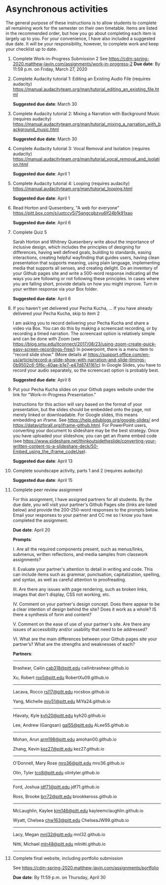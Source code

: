 # Asynchronous activities

The general purpose of these instructions is to allow students to complete all remaining work for the semester on their own timetable. Items are listed in the recommended order, but how you go about completing each item is largely up to you. For your convenience, I have also included a suggested due date. It will be your responsibility, however, to complete work and keep your checklist up to date. 

1. Complete Work-in-Progress Submission 2
	See https://cdm-spring-2020.matthew-lavin.com/assignments/work-in-progress-2
	__Due date__: By 11:59 p.m. on Friday, March 27, 2020

2. Complete Audacity tutorial 1: Editing an Existing Audio File (requires audacity) 
	https://manual.audacityteam.org/man/tutorial_editing_an_existing_file.html

	__Suggested due date__: March 30

3. Complete Audacity tutorial 2: Mixing a Narration with Background Music (requires audacity) 
	https://manual.audacityteam.org/man/tutorial_mixing_a_narration_with_background_music.html

	__Suggested due date__: March 30

4. Complete Audacity tutorial 3: Vocal Removal and Isolation (requires audacity) 
	https://manual.audacityteam.org/man/tutorial_vocal_removal_and_isolation.html

	__Suggested due date__: April 1

5. Complete Audacity tutorial 4: Looping (requires audacity) 
	https://manual.audacityteam.org/man/tutorial_looping.html

	__Suggested due date__: April 1

6. Read Horton and Quesenbery, "A web for everyone" 
	https://pitt.box.com/s/uotccy5i75qngcqbzvu6lf24b1k91xao

	__Suggested due date__: April 6

7. Complete Quiz 5

	Sarah Horton and Whitney Quesenbery write about the importance of inclusive design, which includes the principles of designing for differences, having well defined goals, building to standards, easing interactions, creating helpful wayfinding that guides users, having clean presentation that supports meaning, using plain language, implementing media that supports all senses, and creating delight. Do an inventory of your Github pages site and write a 500-word response indicating all the ways you are following or not following these principles. In cases where you are falling short, provide details on how you might improve. Turn in your written response via your Box folder. 

	__Suggested due date__: April 6

8. If you haven't yet delivered your Pecha Kucha, ... If you have already delivered your Pecha Kucha, skip to item 2
	
	I am asking you to record delivering your Pecha Kucha and share a video via Box. You can do this by making a screencast recording, or by recording a timed narration. The screencast option is relatively simple and can be done with Zoom (see https://blog.smu.edu/itconnect/2017/08/23/using-zoom-create-quick-easy-screen-recordings-free/) In powerpoint, there is a menu item to "record slide show." (More details at https://support.office.com/en-us/article/record-a-slide-show-with-narration-and-slide-timings-0b9502c6-5f6c-40ae-b1e7-e47d8741161c) In Google Slides, you have to record your audio separately, so the screencast option is probably best. 

	__Suggested due date__: April 8

9. Put your Pecha Kucha slides on your Github pages website under the link for "Work-in-Progress Presentation." 
	
	Instructions for this action will vary based on the format of your presentation, but the slides should be embedded onto the page, not merely linked or downloadable. For Google slides, this means embedding an iframe. See https://help.edublogs.org/google-slides/ and https://datavizforall.org/iframe-github.html. For PowerPoint users, converting your document to slideshare may be the best strategy. Once you have uploaded your slideshow, you can get an iframe embed code (see https://www.slideshare.net/thinkoutsidetheslide/converting-your-written-content-to-a-slideshare-deck/50-Embed_using_the_iframe_codeUse).

	__Suggested due date__: April 13

10. Complete soundscape activity, parts 1 and 2 (requires audacity)

	__Suggested due date__: April 15

11. Complete peer review assignment

	For this assignment, I have assigned partners for all students. By the due date, you will visit your partner's Github Pages site (links are listed below) and provide the 200-250-word responses to the prompts below. Email your responses to your partner and CC me so I know you have completed the assignment. 
	
	__Due date__: April 20

	__Prompts__:

	I. Are all the required components present, such as menus/links, submenus, written reflections, and media samples from classwork assignments? 

	II. Evaluate your partner's attention to detail in writing and code. This can include items such as grammar, punctuation, capitalization, spelling, and syntax, as well as careful attention to proofreading. 

	III. Are there any issues with page rendering, such as broken links, images that don't display, CSS not working, etc. 

	IV. Comment on your partner's design concept. Does there appear to be a clear intention of design behind the site? Does it work as a whole? IS there a synthesis of form and content?  

	V. Comment on the ease of use of your partner's site. Are there any issues of accessibility and/or usability that need to be addressed? 

	VI. What are the main differences between your Github pages site your partner’s? What are the strengths and weaknesses of each? 
 
	__Partners__:
	
	---
	
	Brashear, Cailin	cab318@pitt.edu	cailinbrashear.github.io
	
	Xu, Robert	rox5@pitt.edu	RobertXu09.github.io
	
	---
	
	Lacava, Rocco	rsl17@pitt.edu	rocsbox.github.io
	
	Yang, Michelle	miy51@pitt.edu	MiYa24.github.io
	
	---
	
	Hlavaty, Kyle	kyh20@pitt.edu	kyh20.github.io
	
	Lee, Andrew (Gangsan)	gal55@pitt.edu	ALee55.github.io
	
	---
	
	Mohan, Arun	arm198@pitt.edu	amohan00.github.io
	
	Zhang, Kevin	kez27@pitt.edu	kez27.github.io
	
	---
	
	O'Donnell, Mary Rose	mro36@pitt.edu	mro36.github.io
	
	Olin, Tyler	tco8@pitt.edu	olintyler.github.io
	
	---
	
	Ford, Joshua	jdf71@pitt.edu	jdf71.github.io
	
	Ross, Brooke	brr72@pitt.edu	brookkeross.github.io
	
	---
	
	McLaughlin, Kaylee	kjm146@pitt.edu	kayleemclaughlin.github.io
	
	Wyatt, Chelsea	chw163@pitt.edu ChelseaJW99.github.io
	
	---
	
	Lacy, Megan	mnl32@pitt.edu	mnl32.github.io
	
	Nitti, Michael	mln48@pitt.edu	mlnitti.github.io
	
	---
	

12. Complete final website, including portfolio submission

	See https://cdm-spring-2020.matthew-lavin.com/assignments/portfolio

	__Due date__: By 11:59 p.m. on Thursday, April 30
